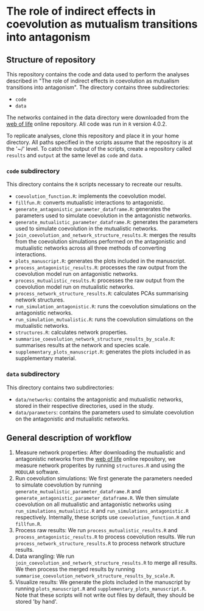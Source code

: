 # The role of indirect effects in coevolution as mutualism transitions into antagonism

## Structure of repository 

This repository contains the code and data used to perform the analyses described in "The role of indirect effects in coevolution as mutualism transitions into antagonism". The directory contains three subdirectories: 

* `code`
* `data`

The networks contained in the data directory were downloaded from the [web of life](http://www.web-of-life.es/) online repository. All code was run in `R` version 4.0.2.

To replicate analyses, clone this repository and place it in your home directory. All paths specified in the scripts assume that the repository is at the '~/' level. To catch the output of the scripts, create a repository called `results` and `output` at the same level as `code` and `data`.

### `code` subdirectory

This directory contains the `R` scripts necessary to recreate our results.

* `coevolution_function.R`: implements the coevolution model.
* `fillfun.R`: converts mutualistic interactions to antagonistic.
* `generate_antagonistic_parameter_dataframe.R`: generates the parameters used to simulate coevolution in the antagonistic networks.
* `generate_mutualistic_parameter_dataframe.R`: generates the parameters used to simulate coevolution in the mutualistic networks.
* `join_coevolution_and_network_structure_results.R`: merges the results from the coevolution simulations performed on the antagonistic and mutualistic networks across all three methods of converting interactions. 
* `plots_manuscript.R`: generates the plots included in the manuscript.
* `process_antagonistic_results.R`: processes the raw output from the coevolution model run on antagonistic networks.
* `process_mutualistic_results.R`: processes the raw output from the coevolution model run on mutualistic networks.
* `process_network_structure_results.R`: calculates PCAs summarising network structures.
* `run_simulation_antagonistic.R`: runs the coevolution simulations on the antagonistic networks.
* `run_simulation_mutualistic.R`: runs the coevolution simulations on the mutualistic networks.
* `structures.R`: calculates network properties.
* `summarise_coevolution_network_structure_results_by_scale.R`: summarises results at the network and species scale.
* `supplementary_plots_manuscript.R`: generates the plots included in as supplementary material.

### `data` subdirectory

This directory contains two subdirectories:

* `data/networks`: contains the antagonistic and mutualistic networks, stored in their respective directories, used in the study.
* `data/parameters`: contains the parameters used to simulate coevolution on the antagonistic and mutualistic networks. 

## General description of workflow

1. Measure network properties: After downloading the mutualistic and antagonistic networks from the [web of life](http://www.web-of-life.es/) online repository, we measure network properites by running `structures.R` and using the `MODULAR` software.
2. Run coevolution simulations: We first generate the parameters needed to simulate coevolution by running `generate_mutualistic_parameter_dataframe.R` and `generate_antagonistic_parameter_dataframe.R`. We then simulate coevolution on all mutualistic and antagonistic networks using `run_simulations_mutualistic.R` and `run_simulations_antagonistic.R` respectively. Internally, these scripts use `coevolution_function.R` and `fillfun.R`.
3. Process raw results: We run `process_mutualistic_results.R` and `process_antagonistic_results.R` to process coevolution results. We run `process_network_structure_results.R` to process network structure results.
4. Data wrangling: We run `join_coevolution_and_network_structure_results.R` to merge all results. We then process the merged results by running `summarise_coevolution_network_structure_results_by_scale.R`.
5. Visualize results: We generate the plots included in the manuscript by running `plots_manuscript.R` and `supplementary_plots_manuscript.R`. Note that these scripts will not write out files by default, they should be stored 'by hand'.
